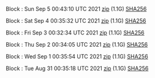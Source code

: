 Block [](https://testnet-insight.dashevo.org/insight/block/): Sun Sep  5 00:43:10 UTC 2021 [zip](https://dash-bootstrap.ams3.digitaloceanspaces.com/testnet/2021-09-05/bootstrap.dat.zip) (1.1G) [SHA256](https://dash-bootstrap.ams3.digitaloceanspaces.com/testnet/2021-09-05/sha256.txt)

Block [](https://testnet-insight.dashevo.org/insight/block/): Sat Sep  4 00:35:32 UTC 2021 [zip](https://dash-bootstrap.ams3.digitaloceanspaces.com/testnet/2021-09-04/bootstrap.dat.zip) (1.1G) [SHA256](https://dash-bootstrap.ams3.digitaloceanspaces.com/testnet/2021-09-04/sha256.txt)

Block [](https://testnet-insight.dashevo.org/insight/block/): Fri Sep  3 00:32:34 UTC 2021 [zip](https://dash-bootstrap.ams3.digitaloceanspaces.com/testnet/2021-09-03/bootstrap.dat.zip) (1.1G) [SHA256](https://dash-bootstrap.ams3.digitaloceanspaces.com/testnet/2021-09-03/sha256.txt)

Block [](https://testnet-insight.dashevo.org/insight/block/): Thu Sep  2 00:34:05 UTC 2021 [zip](https://dash-bootstrap.ams3.digitaloceanspaces.com/testnet/2021-09-02/bootstrap.dat.zip) (1.1G) [SHA256](https://dash-bootstrap.ams3.digitaloceanspaces.com/testnet/2021-09-02/sha256.txt)

Block [](https://testnet-insight.dashevo.org/insight/block/): Wed Sep  1 00:35:54 UTC 2021 [zip](https://dash-bootstrap.ams3.digitaloceanspaces.com/testnet/2021-09-01/bootstrap.dat.zip) (1.1G) [SHA256](https://dash-bootstrap.ams3.digitaloceanspaces.com/testnet/2021-09-01/sha256.txt)

Block [](https://testnet-insight.dashevo.org/insight/block/): Tue Aug 31 00:35:18 UTC 2021 [zip](https://dash-bootstrap.ams3.digitaloceanspaces.com/testnet/2021-08-31/bootstrap.dat.zip) (1.1G) [SHA256](https://dash-bootstrap.ams3.digitaloceanspaces.com/testnet/2021-08-31/sha256.txt)
